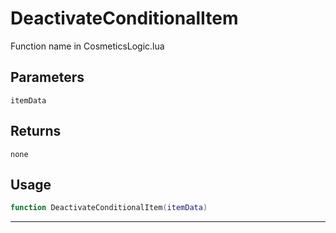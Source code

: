 # DeactivateConditionalItem
Function name in CosmeticsLogic.lua
## Parameters
`itemData`
## Returns
`none`
## Usage
```lua
function DeactivateConditionalItem(itemData)
```
---
